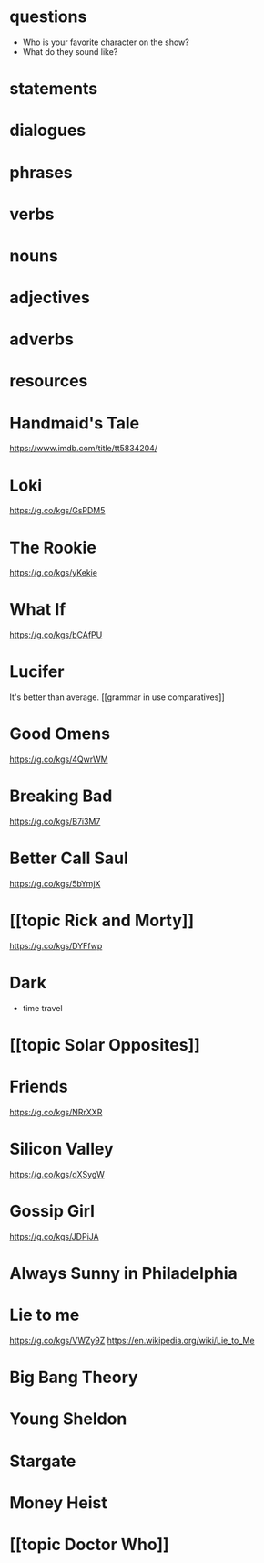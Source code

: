 # questions
- Who is your favorite character on the show?
- What do they sound like?

# statements

# dialogues

# phrases

# verbs

# nouns

# adjectives

# adverbs

# resources




# Handmaid's Tale
https://www.imdb.com/title/tt5834204/

# Loki
https://g.co/kgs/GsPDM5


# The Rookie
https://g.co/kgs/yKekie

# What If
https://g.co/kgs/bCAfPU

# Lucifer
It's better than average. [[grammar in use comparatives]]

# Good Omens
https://g.co/kgs/4QwrWM

# Breaking Bad
https://g.co/kgs/B7i3M7

# Better Call Saul
https://g.co/kgs/5bYmjX

# [[topic Rick and Morty]]
https://g.co/kgs/DYFfwp

# Dark
- time travel
		
# [[topic Solar Opposites]]

# Friends
https://g.co/kgs/NRrXXR

# Silicon Valley
https://g.co/kgs/dXSygW

# Gossip Girl
https://g.co/kgs/JDPiJA

# Always Sunny in Philadelphia

# Lie to me
https://g.co/kgs/VWZy9Z
https://en.wikipedia.org/wiki/Lie_to_Me

# Big Bang Theory

# Young Sheldon

# Stargate

# Money Heist


# [[topic Doctor Who]]